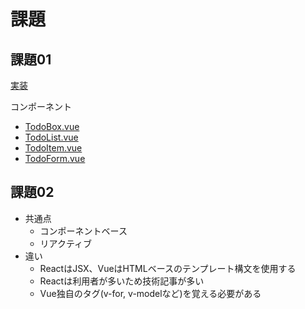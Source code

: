 # 課題

## 課題01

[実装](./todoapp/)  

コンポーネント  

- [TodoBox.vue](./todoapp/src/components/TodoBox.vue)
- [TodoList.vue](./todoapp/src/components/TodoList.vue)
- [TodoItem.vue](./todoapp/src/components/TodoItem.vue)
- [TodoForm.vue](./todoapp/src/components/TodoForm.vue)

## 課題02

- 共通点
  - コンポーネントベース
  - リアクティブ
- 違い
  - ReactはJSX、VueはHTMLベースのテンプレート構文を使用する
  - Reactは利用者が多いため技術記事が多い
  - Vue独自のタグ(v-for, v-modelなど)を覚える必要がある
